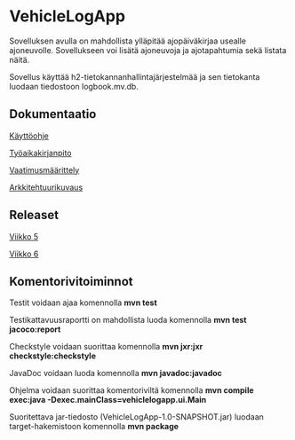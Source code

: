 # VehicleLogApp
Sovelluksen avulla on mahdollista ylläpitää ajopäiväkirjaa usealle ajoneuvolle. Sovellukseen voi lisätä ajoneuvoja ja ajotapahtumia sekä listata näitä.

Sovellus käyttää h2-tietokannanhallintajärjestelmää ja sen tietokanta luodaan tiedostoon logbook.mv.db.

## Dokumentaatio
[Käyttöohje](https://github.com/skoskipaa/ot-harjoitustyo/blob/master/dokumentointi/kayttoohje.md)

[Työaikakirjanpito](https://github.com/skoskipaa/ot-harjoitustyo/blob/master/dokumentointi/tyoaikakirjanpito.md)

[Vaatimusmäärittely](https://github.com/skoskipaa/ot-harjoitustyo/blob/master/dokumentointi/vaatimusmaarittely.md)

[Arkkitehtuurikuvaus](https://github.com/skoskipaa/ot-harjoitustyo/blob/master/dokumentointi/arkkitehtuuri.md)

## Releaset

[Viikko 5](https://github.com/skoskipaa/ot-harjoitustyo/releases/tag/viikko5)

[Viikko 6](https://github.com/skoskipaa/ot-harjoitustyo/releases/tag/viikko6)

## Komentorivitoiminnot

Testit voidaan ajaa komennolla
**mvn test**

Testikattavuusraportti on mahdollista luoda komennolla
**mvn test jacoco:report**

Checkstyle voidaan suorittaa komennolla
**mvn jxr:jxr checkstyle:checkstyle**

JavaDoc voidaan luoda komennolla **mvn javadoc:javadoc**

Ohjelma voidaan suorittaa komentoriviltä komennolla
**mvn compile exec:java -Dexec.mainClass=vehiclelogapp.ui.Main**

Suoritettava jar-tiedosto (VehicleLogApp-1.0-SNAPSHOT.jar) luodaan target-hakemistoon komennolla
**mvn package**


